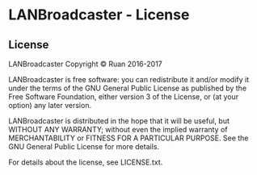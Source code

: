 # LANBroadcaster - License

## License
LANBroadcaster Copyright © Ruan 2016-2017

LANBroadcaster is free software: you can redistribute it and/or modify
it under the terms of the GNU General Public License as published by
the Free Software Foundation, either version 3 of the License, or
(at your option) any later version.

LANBroadcaster is distributed in the hope that it will be useful,
but WITHOUT ANY WARRANTY; without even the implied warranty of
MERCHANTABILITY or FITNESS FOR A PARTICULAR PURPOSE. See the
GNU General Public License for more details.

For details about the license, see LICENSE.txt.
